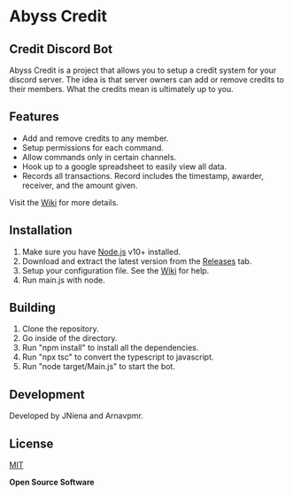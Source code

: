 # Abyss Credit
## Credit Discord Bot

Abyss Credit is a project that allows you to setup a credit system for your discord server.
The idea is that server owners can add or remove credits to their members. What the credits mean is ultimately up to you.

## Features

- Add and remove credits to any member.
- Setup permissions for each command.
- Allow commands only in certain channels.
- Hook up to a google spreadsheet to easily view all data.
- Records all transactions. Record includes the timestamp, awarder, receiver, and the amount given.

Visit the [Wiki](https://github.com/JNiena/Abyss-Credit/wiki) for more details.

## Installation

1. Make sure you have [Node.js](https://nodejs.org/) v10+ installed.
2. Download and extract the latest version from the [Releases](https://github.com/JNiena/Abyss-Credit/releases/latest) tab.
3. Setup your configuration file. See the [Wiki](https://github.com/JNiena/Abyss-Credit/wiki) for help.
4. Run main.js with node.

## Building

1. Clone the repository.
2. Go inside of the directory.
4. Run "npm install"  to install all the dependencies.
3. Run "npx tsc" to convert the typescript to javascript.
4. Run "node target/Main.js" to start the bot.

## Development

Developed by JNiena and Arnavpmr.

## License

[MIT](https://github.com/JNiena/Abyss-Credit/blob/main/LICENSE)

**Open Source Software**
